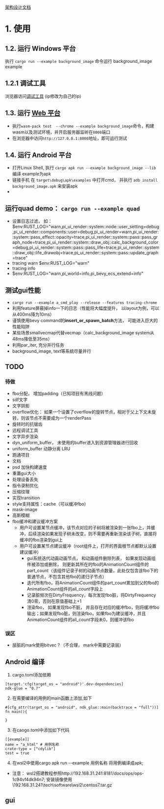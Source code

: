 [架构设计文档](./document.md)

# 1. 使用

## 1.2. 运行 Windows 平台

执行 `cargo run --example background_image` 命令运行 background_image example

## 1.2.1 调试工具
浏览器访问[调试工具](http://192.168.35.74:3000/index.html) (ip修改为自己的ip)

## 1.3. 运行 [Web 平台](https://rustwasm.github.io/docs/wasm-bindgen/contributing/testing.html)

+ 执行`wasm-pack test  --chrome --example background_image`命令，构建wasm以及测试环境，并开启服务器监听在`8000`端口 
+  在浏览器中访问`http://127.0.0.1:8000`地址，即可运行测试

## 1.4. 运行 Android 平台

+ 打开Linux Shell, 执行 `cargo apk run --example background_image --lib` 编译 example为apk
+ 链接手机 在 `target\debug\apk\examples` 中打开cmd， 并执行 `adb install background_image.apk` 来安装apk
+ 

## 运行quad demo： `cargo run --example quad`
+ 设置日志过滤， 如： $env:RUST_LOG="warn,pi_ui_render::system::node::user_setting=debug,pi_ui_render::components::user=debug,pi_ui_render=warn,pi_ui_render::system::pass_effect::opacity=trace,pi_ui_render::system::pass::pass_graph_node=trace,pi_ui_render::system::draw_obj::calc_background_color=debug,pi_ui_render::system::pass::pass_life=trace,pi_ui_render::system::draw_obj::life_drawobj=trace,pi_ui_render::system::pass::update_graph=trace"
+ tracing warn
$env:RUST_LOG="warn"
+ tracing info
+ $env:RUST_LOG="warn,pi_world=info,pi_bevy_ecs_extend=info"

	
## 测试gui性能 
+ `cargo run --example a_cmd_play --release --features tracing-chrome`
+ 利用feature屏蔽掉info一下的日志（性能将大幅度提升， 以layout为例，可以从400ms降为10ms）
+ 谨慎使用bevy command的**insert_or_spawn_batch**方法， 可能进入巨大的性能陷阱
+ 某些场景smallvecmap代替vecmap（calc_background_image system从48ms降低至35ms）
+ 利用par_iter, 充分并行任务
+ background_image, text等系统尽量并行


## TODO
### 待做
+ fbo分配， 增加padding（已知项目有黑线问题）
+ sdf文字
+ 文字阴影
+ overflow优化： 如果一个设置了overflow的旋转节点，相对于父上下文未旋转，则该节点不需要成为一个renderPass
+ 旋转时的抗锯齿
+ 远程调试工具
+ 文字异步渲染
+ dyn_uniform_buffer， 未使用的buffer进入到资源管理器进行回收
+ uniform_buffer 动静分离 LRU
+ 跑通项目
+ 文档
+ psd 加快构建速度
+ 重置gui大小
+ 处理设备丢失
+ 指令录制优化
+ 压缩纹理
+ 实现transition
+ style支持属性：cache（可以缓冲fbo）
+ mask-image
+ 高斯模糊
+ fbo缓冲和建议缓冲方案
  - 用户可设置某节点缓冲，该节点对应的子树将被渲染到一张fbo上，并缓冲，后续渲染如果发现子树未改变，则不需要再重新渲染该子树，直接将缓冲的fbo渲染到gui上
  - 用户可设置某节点建议缓冲（root组件上，打开的界面根节点都默认设置建议缓冲）
      * gui系统迭代动画动画节点， 和动画组件删除列表， 如果发现动画组件被添加或删除， 则更新其所在的fbo的AnimationCount组件的part_count（该组件记录子树的动画节点数量，此处仅包含该fbo下的普通节点，不包含其他fbo的递归子节点）
      * 迭代所有fbo，将AnimationCount组件的part_count累加到父的fbo的AnimationCount组件的all_count字段上
      * 记录脏频次在DirtyFrequency，每次发现fbo脏，将DirtyFrequency清0零，否则在原值基础上+1
      * 渲染fbo， 如果发现fbo不脏， 并且存在对应的缓冲fbo，则将缓冲fbo输出；如果发现fbo脏，则渲染fbo，如果fbo为建议缓冲，并且AnimationCount组件的all_count字段未0，则缓冲该fbo



### 误区
+ 层脏的mark使用bitvec？（不合理， mark中需要记录层）

## Android 编译
1. cargo.toml添加依赖 
```
[target.'cfg(target_os = "android")'.dev-dependencies]
ndk-glue = "0.7"

```

2. 在需要编译的用例的main函数上添加,如下

```
#[cfg_attr(target_os = "android", ndk_glue::main(backtrace = "full"))]
fn main(){

}
```
3. 在caogo.toml中添加如下代码
```
[[example]]
name = "a_html" # 用例名称
crate-type = ["cdylib"]
test = true
```
4. 在wsl2中使用cargo apk run --example 用例名称  将用例编译成apk; 

* 注意： wsl2搭建教程参照http://192.168.31.241:8181/docs/ops/ops-1c94vf4dk94n7; 安装镜像使用\\192.168.31.241\tech\software\wsl2\centos7.tar.gz

## gui